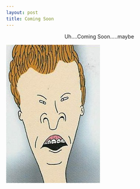 ```yaml
---
layout: post
title: Coming Soon
---
```


<center>Uh....Coming Soon.....maybe</center> 

![He Said Coming](/images/butt_head.jpg "He Said Coming")